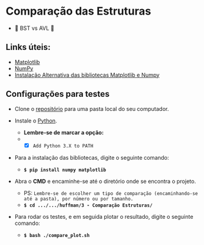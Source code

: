 # Comparação das Estruturas
* :punch:  BST vs AVL  :punch:

## Links úteis:
* [Matplotlib](https://matplotlib.org/)
* [NumPy](https://numpy.org/)
* [Instalação Alternativa das bibliotecas Matplotlib e Numpy](https://youtu.be/ClOlSlDpCm4)
## Configurações para testes

* Clone o [repositório](https://github.com/jflnetobr/huffman) para uma pasta local do seu computador.

* Instale o [Python](https://www.python.org/downloads/).
    * __Lembre-se de marcar a opção:__
    * - [x] `Add Python 3.X to PATH`

* Para a instalação das bibliotecas, digite o seguinte comando:
    * **`$ pip install numpy matplotlib`**
    
* Abra o **CMD** e encaminhe-se até o diretório onde se encontra o projeto.
    * PS: `Lembre-se de escolher um tipo de comparação (encaminhando-se até a pasta), por número ou por tamanho.`
    * **`$ cd .../.../huffman/3 - Comparação Estruturas/`**
    
* Para rodar os testes, e em seguida plotar o resultado, digite o seguinte comando:
   * **`$ bash ./compare_plot.sh`**
 
